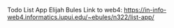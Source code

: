 Todo List App
Elijah Bules
Link to web4: https://in-info-web4.informatics.iupui.edu/~ebules/n322/list-app/
